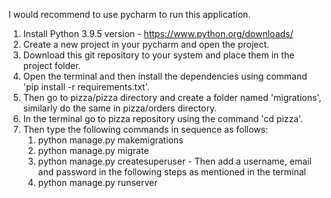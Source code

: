 I would recommend to use pycharm to run this application.

1. Install Python 3.9.5 version - https://www.python.org/downloads/
2. Create a new project in your pycharm and open the project.
3. Download this git repository to your system and place them in the project folder.
4. Open the terminal and then install the dependencies using command 'pip install -r requirements.txt'.
5. Then go to pizza/pizza directory and create a folder named 'migrations', similarly do the same in pizza/orders directory.
6. In the terminal go to pizza repository using the command 'cd pizza'.
7. Then type the following commands in sequence as follows:
      1. python manage.py makemigrations
      2. python manage.py migrate
      3. python manage.py createsuperuser - Then add a username, email and password in the following steps as mentioned in the terminal
      4. python manage.py runserver
             
